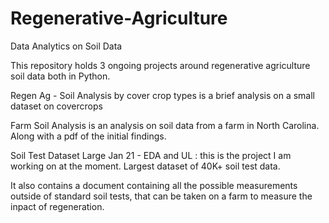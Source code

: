 # Regenerative-Agriculture
Data Analytics on Soil Data

This repository holds 3 ongoing projects around regenerative agriculture soil data both in Python.

Regen Ag - Soil Analysis by cover crop types is a brief analysis on a small dataset on covercrops

Farm Soil Analysis is an analysis on soil data from a farm in North Carolina. Along with a pdf of the initial findings.

Soil Test Dataset Large Jan 21 - EDA and UL : this is the project I am working on at the moment. Largest dataset of 40K+ soil test data.

It also contains a document containing all the possible measurements outside of standard soil tests,  that can be taken on a farm to measure the inpact of regeneration.
